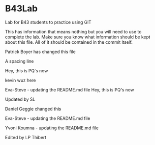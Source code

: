 # B43Lab
Lab for B43 students to practice using GIT

This has information that means nothing but you will need to use to complete the lab.
Make sure you know what information should be kept about this file. All of it should be contained in the commit itself.

Patrick Boyer has changed this file

A spacing line


Hey, this is PQ's now

kevin wuz here

Eva-Steve - updating the README.md file
Hey, this is PQ's now

Updated by SL

Daniel Geggie changed this


Eva-Steve - updating the README.md file


Yvoni Koumna - updating the README.md file 

Edited by LP Thibert

